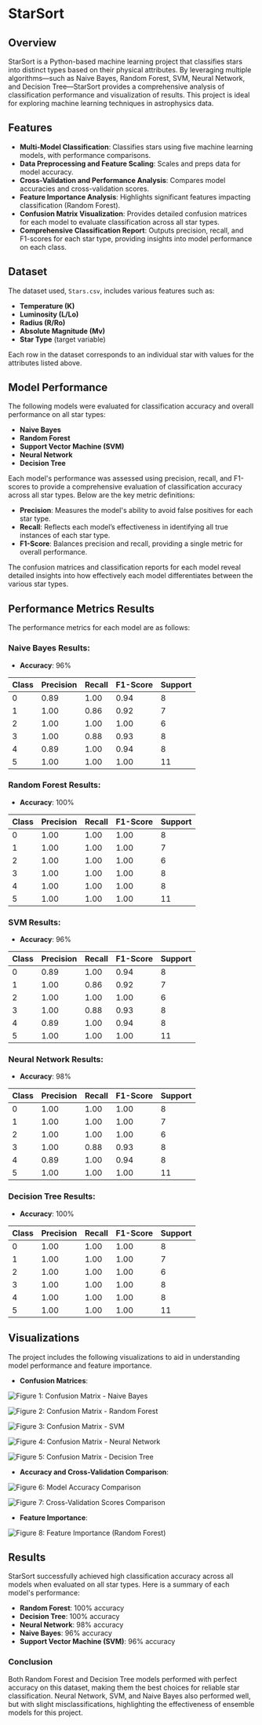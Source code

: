 # StarSort

## Overview
StarSort is a Python-based machine learning project that classifies stars into distinct types based on their physical attributes. By leveraging multiple algorithms—such as Naive Bayes, Random Forest, SVM, Neural Network, and Decision Tree—StarSort provides a comprehensive analysis of classification performance and visualization of results. This project is ideal for exploring machine learning techniques in astrophysics data.

## Features
- **Multi-Model Classification**: Classifies stars using five machine learning models, with performance comparisons.
- **Data Preprocessing and Feature Scaling**: Scales and preps data for model accuracy.
- **Cross-Validation and Performance Analysis**: Compares model accuracies and cross-validation scores.
- **Feature Importance Analysis**: Highlights significant features impacting classification (Random Forest).
- **Confusion Matrix Visualization**: Provides detailed confusion matrices for each model to evaluate classification across all star types.
- **Comprehensive Classification Report**: Outputs precision, recall, and F1-scores for each star type, providing insights into model performance on each class.

## Dataset
The dataset used, `Stars.csv`, includes various features such as:
- **Temperature (K)**
- **Luminosity (L/Lo)**
- **Radius (R/Ro)**
- **Absolute Magnitude (Mv)**
- **Star Type** (target variable)

Each row in the dataset corresponds to an individual star with values for the attributes listed above.

## Model Performance
The following models were evaluated for classification accuracy and overall performance on all star types:

- **Naive Bayes**
- **Random Forest**
- **Support Vector Machine (SVM)**
- **Neural Network**
- **Decision Tree**

Each model's performance was assessed using precision, recall, and F1-scores to provide a comprehensive evaluation of classification accuracy across all star types. Below are the key metric definitions:

- **Precision**: Measures the model's ability to avoid false positives for each star type.
- **Recall**: Reflects each model’s effectiveness in identifying all true instances of each star type.
- **F1-Score**: Balances precision and recall, providing a single metric for overall performance.

The confusion matrices and classification reports for each model reveal detailed insights into how effectively each model differentiates between the various star types.

## Performance Metrics Results
The performance metrics for each model are as follows:

### Naive Bayes Results:
- **Accuracy**: 96%

| Class | Precision | Recall | F1-Score | Support |
|-------|-----------|--------|----------|---------|
| 0     | 0.89      | 1.00   | 0.94     | 8       |
| 1     | 1.00      | 0.86   | 0.92     | 7       |
| 2     | 1.00      | 1.00   | 1.00     | 6       |
| 3     | 1.00      | 0.88   | 0.93     | 8       |
| 4     | 0.89      | 1.00   | 0.94     | 8       |
| 5     | 1.00      | 1.00   | 1.00     | 11      |


### Random Forest Results:
- **Accuracy**: 100%

| Class | Precision | Recall | F1-Score | Support |
|-------|-----------|--------|----------|---------|
| 0     | 1.00      | 1.00   | 1.00     | 8       |
| 1     | 1.00      | 1.00   | 1.00     | 7       |
| 2     | 1.00      | 1.00   | 1.00     | 6       |
| 3     | 1.00      | 1.00   | 1.00     | 8       |
| 4     | 1.00      | 1.00   | 1.00     | 8       |
| 5     | 1.00      | 1.00   | 1.00     | 11      |


### SVM Results:
- **Accuracy**: 96%

| Class | Precision | Recall | F1-Score | Support |
|-------|-----------|--------|----------|---------|
| 0     | 0.89      | 1.00   | 0.94     | 8       |
| 1     | 1.00      | 0.86   | 0.92     | 7       |
| 2     | 1.00      | 1.00   | 1.00     | 6       |
| 3     | 1.00      | 0.88   | 0.93     | 8       |
| 4     | 0.89      | 1.00   | 0.94     | 8       |
| 5     | 1.00      | 1.00   | 1.00     | 11      |


### Neural Network Results:
- **Accuracy**: 98%

| Class | Precision | Recall | F1-Score | Support |
|-------|-----------|--------|----------|---------|
| 0     | 1.00      | 1.00   | 1.00     | 8       |
| 1     | 1.00      | 1.00   | 1.00     | 7       |
| 2     | 1.00      | 1.00   | 1.00     | 6       |
| 3     | 1.00      | 0.88   | 0.93     | 8       |
| 4     | 0.89      | 1.00   | 0.94     | 8       |
| 5     | 1.00      | 1.00   | 1.00     | 11      |


### Decision Tree Results:
- **Accuracy**: 100%

| Class | Precision | Recall | F1-Score | Support |
|-------|-----------|--------|----------|---------|
| 0     | 1.00      | 1.00   | 1.00     | 8       |
| 1     | 1.00      | 1.00   | 1.00     | 7       |
| 2     | 1.00      | 1.00   | 1.00     | 6       |
| 3     | 1.00      | 1.00   | 1.00     | 8       |
| 4     | 1.00      | 1.00   | 1.00     | 8       |
| 5     | 1.00      | 1.00   | 1.00     | 11      |








## Visualizations
The project includes the following visualizations to aid in understanding model performance and feature importance.

- **Confusion Matrices**:

![Figure 1: Confusion Matrix - Naive Bayes](figures/figure1.png)

![Figure 2: Confusion Matrix - Random Forest](figures/figure2.png)

![Figure 3: Confusion Matrix - SVM](figures/figure3.png)

![Figure 4: Confusion Matrix - Neural Network](figures/figure4.png)

![Figure 5: Confusion Matrix - Decision Tree](figures/figure5.png)

- **Accuracy and Cross-Validation Comparison**:

![Figure 6: Model Accuracy Comparison](figures/figure6.png)

![Figure 7: Cross-Validation Scores Comparison](figures/figure7.png)

- **Feature Importance**:

![Figure 8: Feature Importance (Random Forest)](figures/figure8.png)

## Results
StarSort successfully achieved high classification accuracy across all models when evaluated on all star types. Here is a summary of each model's performance:

- **Random Forest**: 100% accuracy
- **Decision Tree**: 100% accuracy
- **Neural Network**: 98% accuracy
- **Naive Bayes**: 96% accuracy
- **Support Vector Machine (SVM)**: 96% accuracy

### Conclusion
Both Random Forest and Decision Tree models performed with perfect accuracy on this dataset, making them the best choices for reliable star classification. Neural Network, SVM, and Naive Bayes also performed well, but with slight misclassifications, highlighting the effectiveness of ensemble models for this project.
